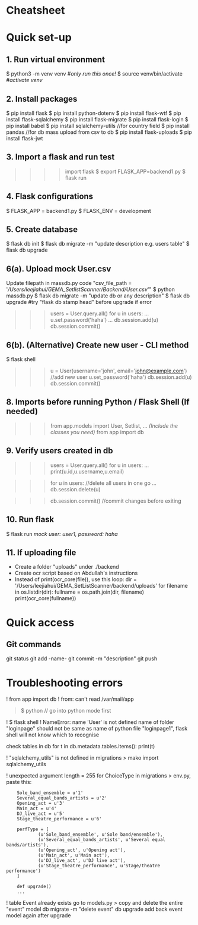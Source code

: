 # Cheatsheet

# Quick set-up
## 1. Run virtual environment
$   python3 -m venv venv               #*only run this once!*
$   source venv/bin/activate           #*activate venv*

## 2. Install packages
$   pip install flask
$   pip install python-dotenv
$   pip install flask-wtf
$   pip install flask-sqlalchemy
$   pip install flask-migrate
$   pip install flask-login
$   pip install babel
$   pip install sqlalchemy-utils       //for country field
$   pip install pandas                 //for db mass upload from csv to db
$   pip install flask-uploads
$   pip install flask-jwt

## 3. Import a flask and run test
>>>> import flask
$   export FLASK_APP=backend1.py
$   flask run

## 4. Flask configurations
$   FLASK_APP = backend1.py
$   FLASK_ENV = development

## 5. Create database
$   flask db init
$   flask db migrate -m "update description e.g. users table"
$   flask db upgrade

## 6(a). Upload mock User.csv
Update filepath in massdb.py code "csv_file_path = '_/Users/leejiahui/GEMA_SetlistScanner/Backend/User.csv_'"
$   python massdb.py
$   flask db migrate -m "update db or any description"
$   flask db upgrade  #try "flask db stamp head" before upgrade if error

>>> users = User.query.all()
>>> for u in users:
...     u.set.password('haha')
...
>>> db.session.add(u)
>>> db.session.commit()

## 6(b). (Alternative) Create new user - CLI method
$   flask shell
>>> u = User(username='john', email='john@example.com')       //add new user
>>> u.set_password('haha')
>>> db.session.add(u)
>>> db.session.commit()

## 8. Imports before running Python / Flask Shell (If needed)
>>> from app.models import User, Setlist, ... _(Include the classes you need)_
>>> from app import db

## 9. Verify users created in db
>>> users = User.query.all()
>>> for u in users:
...     print(u.id,u.username,u.email)

>>> for u in users:                 //delete all users in one go
...     db.session.delete(u)

>>> db.session.commit()            //commit changes before exiting

## 10. Run flask
$   flask run
_mock user: user1, password: haha_

## 11. If uploading file
- Create a folder "uploads" under ./backend 
- Create ocr script based on Abdullah's instructions
- Instead of print(ocr_core(file)), use this loop:
        dir = '/Users/leejiahui/GEMA_SetListScanner/backend/uploads'
        for filename in os.listdir(dir):
                fullname = os.path.join(dir, filename)
                print(ocr_core(fullname))

# Quick access
## Git commands
git status
git add -name-
git commit -m "description"
git push

# Troubleshooting errors
! from app import db
! from: can't read /var/mail/app
> $ python // go into python mode first

! $ flask shell 
! NameError: name 'User' is not defined
name of folder "loginpage" should not be same as name of python file "loginpage1", flask shell will not know which to recognise

check tables in db
for t in db.metadata.tables.items():
        print(t)

! "sqlalchemy_utils" is not defined
in migrations > mako
import sqlalchemy_utils

! unexpected argument length = 255 for ChoiceType
in migrations > env.py, paste this:

        Sole_band_ensemble = u'1'
        Several_equal_bands_artists = u'2'
        Opening_act = u'3'
        Main_act = u'4'
        DJ_live_act = u'5'
        Stage_theatre_performance = u'6'

        perfType = [
                (u'Sole_band_ensemble', u'Sole band/ensemble'),
                (u'Several_equal_bands_artists', u'Several equal bands/artists'),
                (u'Opening_act', u'Opening act'),
                (u'Main_act', u'Main act'),
                (u'DJ_live_act', u'DJ live act'),
                (u'Stage_theatre_performance', u'Stage/theatre performance')
        ]

        def upgrade()
        ...

! table Event already exists 
go to models.py > copy and delete the entire "event" model
        db migrate -m "delete event" 
        db upgrade
add back event model again after upgrade